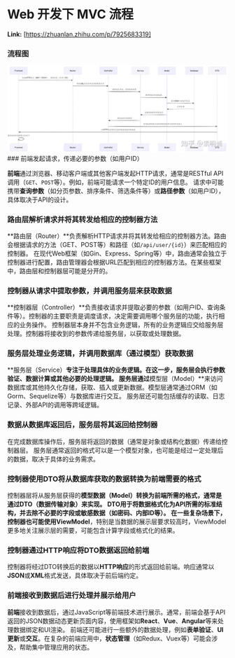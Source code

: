 # Web 开发下 MVC 流程



 **Link:** [https://zhuanlan.zhihu.com/p/7925683319]

### 流程图  
![ef754b81052e9cd5cc26059ecbf3b353](../image/ef754b81052e9cd5cc26059ecbf3b353.jpg)### 前端发起请求，传递必要的参数（如用户ID）  

**前端**通过浏览器、移动客户端或其他客户端发起HTTP请求，通常是RESTful API调用（`GET`、`POST`等）。例如，前端可能请求一个特定ID的用户信息。 请求中可能携带**查询参数**（如分页参数、排序条件、筛选条件等）或**路径参数**（如用户ID），具体取决于API的设计。

### 路由层解析请求并将其转发给相应的控制器方法  

**路由层（Router）**负责解析HTTP请求并将其转发给相应的控制器方法。路由会根据请求的方法（GET、POST等）和路径（如`/api/user/{id}`）来匹配相应的控制器。 在现代Web框架（如Gin、Express、Spring等）中，路由通常会独立于控制器进行配置，路由管理器会根据URL匹配到相应的控制器方法。在某些框架中，路由层和控制器层可能是分开的。

### 控制器从请求中提取参数，并调用服务层来获取数据  

**控制器层（Controller）**负责接收请求并提取必要的参数（如用户ID、查询条件等）。控制器的主要职责是调度请求，决定需要调用哪个服务层的功能，执行相应的业务操作。 控制器层本身并不包含业务逻辑，所有的业务逻辑应交给服务层处理。控制器将接收到的参数传递给服务层，以获取或处理数据。

### 服务层处理业务逻辑，并调用数据库（通过模型）获取数据  

**服务层（Service）**专注于处理具体的业务逻辑。在这一步，服务层会执行参数验证、数据计算或其他必要的处理逻辑。 服务层通过**模型层（Model）**来访问数据库或其他持久化存储，获取、插入或更新数据。模型层通常通过ORM（如Gorm、Sequelize等）与数据库进行交互。 服务层还可能包括缓存的读取、日志记录、外部API的调用等跨域逻辑。

### 数据从数据库返回后，服务层将其返回给控制器  

在完成数据库操作后，服务层将返回的数据（通常是对象或结构化数据）传递给控制器层。 服务层通常返回的格式可以是一个模型对象，也可能是经过一定处理后的数据，取决于具体的业务需求。

### 控制器使用DTO将从数据库获取的数据转换为前端需要的格式  

控制器层将从服务层获得的**模型数据（Model）**转换为前端所需的格式，通常是通过**DTO（数据传输对象）**来实现。 DTO用于将数据格式化为API所需的标准结构，并去除不必要的字段或敏感数据（如密码、内部ID等）。 在一些复杂场景下，控制器也可能使用**ViewModel**，特别是当数据的展示层要求较高时，ViewModel更多地关注展示层的需要，可能包含计算字段或格式化的结果。

### 控制器通过HTTP响应将DTO数据返回给前端  

控制器将经过DTO转换后的数据以**HTTP响应**的形式返回给前端。响应通常以**JSON**或**XML**格式发送，具体取决于前后端约定。

### 前端接收到数据后进行处理并展示给用户  

**前端**接收到数据后，通过JavaScript等前端技术进行展示。通常，前端会基于API返回的JSON数据动态更新页面内容，使用框架如**React**、**Vue**、**Angular**等来处理数据绑定和UI渲染。 前端还可能进行一些额外的数据处理，例如**表单验证**、**UI更新**或**交互**。在复杂的前端应用中，**状态管理**（如Redux、Vuex等）可能会涉及，帮助集中管理应用的状态。

